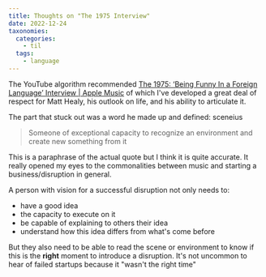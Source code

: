 ```yaml
---
title: Thoughts on "The 1975 Interview"
date: 2022-12-24
taxonomies:
  categories:
    - til
  tags:
    - language
---
```


The YouTube algorithm recommended [The 1975: ‘Being Funny In a Foreign Language’ Interview | Apple Music](https://youtu.be/d3ZHGfcENuk?t=561) of which I've developed a great deal of respect for Matt Healy, his outlook on life, and his ability to articulate it.

The part that stuck out was a word he made up and defined: sceneius

>  Someone of exceptional capacity to recognize an environment and create new something from it

This is a paraphrase of the actual quote but I think it is quite accurate. It really opened my eyes to the commonalities between music and starting a business/disruption in general.

A person with vision for a successful disruption not only needs to:
- have a good idea
- the capacity to execute on it
- be capable of explaining to others their idea
- understand how this idea differs from what's come before

But they also need to be able to read the scene or environment to know if this is the **right** moment to introduce a disruption. It's not uncommon to hear of failed startups because it "wasn't the right time"